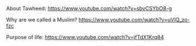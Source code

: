 About Tawheed:
    https://www.youtube.com/watch?v=sbvCSYbO8-g

Why are we called a Muslim?
    https://www.youtube.com/watch?v=uVlQ_zo-fzc

Purpose of life:
    https://www.youtube.com/watch?v=jfTdX1Krq84
